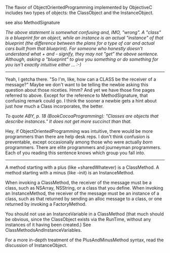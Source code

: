 The flavor of ObjectOrientedProgramming implemented by ObjectiveC includes two types of objects: the ClassObject and the InstanceObject.

see also MethodSignature

*The above statement is somewhat confusing and, IMO, "wrong". A "class" is a blueprint for an object, while an instance is an actual "instance" of that blueprint (the difference between the plans for a type of car and actual cars built from that blueprint). For someone who honestly doesn't understand what + and - signify, they may not "get" the above sentence. Although, asking a "blueprint" to give you something or do something for you isn't exactly intuitive either ... :-)*

----

Yeah, I getcha there. "So I'm, like, how can a CLASS be the receiver of a message?" Maybe we don't want to be telling the newbie asking this question about those niceties. Hmm? And yet we have those fine pages referred to above. Except for the reference to MethodSignature, that confusing remark could go. I think the sooner a newbie gets a hint about just *how* much a Class incorporates, the better.

*To quote ABY, p. 18 (BookCocoaProgramming): "Classes are objects that describe instances." It does not get more succinct than that.*

Hey, if ObjectOrientedProgramming was intuitive, there would be more programmers than there are help desk reps. I don't think confusion is preventable, except occasionally among those who were actually *born* programmers. There are elite programmers and journeyman programmers. Each of you reading this sentence knows which group you fall into.

----

A method starting with a plus (like     +sharedWhatever) is a ClassMethod. A method starting with a minus (like     -init) is an InstanceMethod.

When invoking a ClassMethod, the receiver of the message must be a class, such as NSArray, NSString, or a class that you define. When invoking an InstanceMethod, the receiver of the message must be an instance of a class, such as that returned by sending an     alloc message to a class, or one returned by invoking a FactoryMethod.

You should not use an InstanceVariable in a ClassMethod (that much should be obvious, since the ClassObject exists via the RunTime, without any instances of it having been created.) See ClassMethodsAndInstanceVariables.

For a more in-depth treatment of the PlusAndMinusMethod syntax, read the discussion of InstanceObject.
